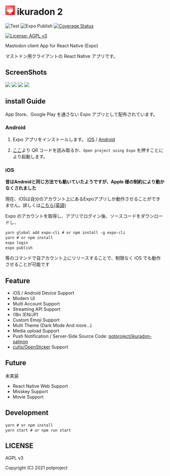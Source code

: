# <img width="30" heigth="30" src="https://github.com/potproject/ikuradon/blob/master/assets/image/icon250.png?raw=true"> ikuradon 2

![Test](https://github.com/potproject/ikuradon/workflows/Test/badge.svg?branch=master)
![Expo Publish](https://github.com/potproject/ikuradon/workflows/Expo%20Publish/badge.svg?branch=master)
[![Coverage Status](https://coveralls.io/repos/github/potproject/ikuradon/badge.svg?branch=master)](https://coveralls.io/github/potproject/ikuradon?branch=master)

[![License: AGPL v3](https://img.shields.io/badge/License-AGPL%20v3-blue.svg)](https://www.gnu.org/licenses/agpl-3.0)

Mastodon client App for React Native (Expo)

マストドン用クライアントの React Native アプリです。

## ScreenShots


<img width="180" heigth="360" src="https://github.com/potproject/ikuradon/blob/master/screenshots/ios_timeline.jpg?raw=true"> <img width="180" heigth="360" src="https://github.com/potproject/ikuradon/blob/master/screenshots/ios_notifications.jpg?raw=true"> <img width="180" heigth="360" src="https://github.com/potproject/ikuradon/blob/master/screenshots/ios_toot.jpg?raw=true"> <img width="180" heigth="360" src="https://github.com/potproject/ikuradon/blob/master/screenshots/ios_drawer.jpg?raw=true">

## install Guide

App Store、Google Play を通さない Expo アプリとして配布されています。

### Android

1. Expo アプリをインストールします。
   [iOS](https://apps.apple.com/app/apple-store/id982107779) / [Android](https://play.google.com/store/apps/details?id=host.exp.exponent)

2. [ここ](https://expo.io/@potpro/potproject-ikuradon)より QR コードを読み取るか、`Open project using Expo` を押すことにより起動します。

### iOS

__昔はAndroidと同じ方法でも動いていたようですが、Apple 様の制約により動かなくされました__

現在、iOSは自分のアカウント上にあるExpoアプリしか動作させることができません。詳しくは[こちら(英語)](https://blog.expo.io/upcoming-limitations-to-ios-expo-client-8076d01aee1a)

Expo のアカウントを取得し、アプリでログイン後、ソースコードをダウンロードし、

```
yarn global add expo-cli # or npm install -g expo-cli
yarn # or npm install
expo login
expo publish
```

等のコマンドで自アカウント上にリリースすることで、制限なく iOS でも動作させることが可能です

## Feature

-   iOS / Android Device Support
-   Modern UI
-   Multi Account Support
-   Streaming API Support
-   i18n (EN/JP)
-   Custom Emoji Support
-   Multi Theme (Dark Mode And more...)
-   Media upload Support
-   Push Notification / Server-Side Source Code: [potproject/ikuradon-salmon](https://github.com/potproject/ikuradon-salmon)
-   [cutls/OpenSticker](https://github.com/cutls/OpenSticker) Support

## Future

未実装

-   React Native Web Support
-   Misskey Support
-   Movie Support

## Development

```
yarn # or npm install
yarn start # or npm run start
```

## LICENSE

AGPL v3

Copyright (C) 2021 potproject
